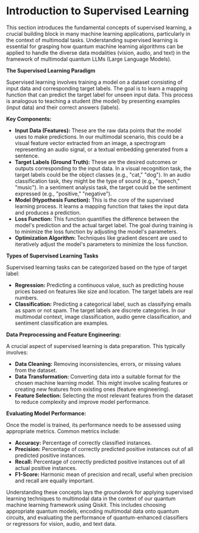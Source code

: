 # Introduction to Supervised Learning

This section introduces the fundamental concepts of supervised learning, a crucial building block in many machine learning applications, particularly in the context of multimodal tasks.  Understanding supervised learning is essential for grasping how quantum machine learning algorithms can be applied to handle the diverse data modalities (vision, audio, and text) in the framework of multimodal quantum LLMs (Large Language Models).

**The Supervised Learning Paradigm**

Supervised learning involves training a model on a dataset consisting of input data and corresponding target labels.  The goal is to learn a mapping function that can predict the target label for unseen input data.  This process is analogous to teaching a student (the model) by presenting examples (input data) and their correct answers (labels).

**Key Components:**

* **Input Data (Features):**  These are the raw data points that the model uses to make predictions. In our multimodal scenario, this could be a visual feature vector extracted from an image, a spectrogram representing an audio signal, or a textual embedding generated from a sentence.
* **Target Labels (Ground Truth):**  These are the desired outcomes or outputs corresponding to the input data.  In a visual recognition task, the target labels could be the object classes (e.g., "cat," "dog"). In an audio classification task, they might be the type of sound (e.g., "speech," "music"). In a sentiment analysis task, the target could be the sentiment expressed (e.g., "positive," "negative").
* **Model (Hypothesis Function):** This is the core of the supervised learning process. It learns a mapping function that takes the input data and produces a prediction.
* **Loss Function:** This function quantifies the difference between the model's prediction and the actual target label.  The goal during training is to minimize the loss function by adjusting the model's parameters.
* **Optimization Algorithm:**  Techniques like gradient descent are used to iteratively adjust the model's parameters to minimize the loss function.

**Types of Supervised Learning Tasks**

Supervised learning tasks can be categorized based on the type of target label:

* **Regression:**  Predicting a continuous value, such as predicting house prices based on features like size and location.  The target labels are real numbers.
* **Classification:**  Predicting a categorical label, such as classifying emails as spam or not spam. The target labels are discrete categories.  In our multimodal context, image classification, audio genre classification, and sentiment classification are examples.

**Data Preprocessing and Feature Engineering:**

A crucial aspect of supervised learning is data preparation.  This typically involves:

* **Data Cleaning:** Removing inconsistencies, errors, or missing values from the dataset.
* **Data Transformation:** Converting data into a suitable format for the chosen machine learning model.  This might involve scaling features or creating new features from existing ones (feature engineering).
* **Feature Selection:** Selecting the most relevant features from the dataset to reduce complexity and improve model performance.

**Evaluating Model Performance:**

Once the model is trained, its performance needs to be assessed using appropriate metrics. Common metrics include:

* **Accuracy:**  Percentage of correctly classified instances.
* **Precision:**  Percentage of correctly predicted positive instances out of all predicted positive instances.
* **Recall:**  Percentage of correctly predicted positive instances out of all actual positive instances.
* **F1-Score:**  Harmonic mean of precision and recall, useful when precision and recall are equally important.

Understanding these concepts lays the groundwork for applying supervised learning techniques to multimodal data in the context of our quantum machine learning framework using Qiskit. This includes choosing appropriate quantum models, encoding multimodal data onto quantum circuits, and evaluating the performance of quantum-enhanced classifiers or regressors for vision, audio, and text data.


<a id='chapter-1-subchapter-7'></a>
